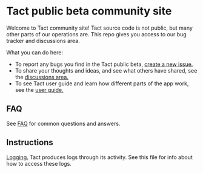 # Tact public beta community site

Welcome to Tact community site! Tact source code is not public, but many other parts of our operations are. This repo gives you access to our bug tracker and discussions area.

What you can do here:

* To report any bugs you find in the Tact public beta, [create a new issue.][new]
* To share your thoughts and ideas, and see what others have shared, see the [discussions area.][discussions]
* To see Tact user guide and learn how different parts of the app work, see the [user guide.][wiki]

## FAQ

See [FAQ](FAQ.md) for common questions and answers.

## Instructions

[Logging.](Logging.md) Tact produces logs through its activity. See this file for info about how to access these logs.

[new]: https://github.com/tact/public/issues/new/choose
[discussions]: https://github.com/tact/public/discussions
[wiki]: https://github.com/tact/public/wiki
